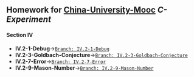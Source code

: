 ## Homework for [China-University-Mooc](https://github.com/china-university-mooc) *C-Experiment*

#### Section IV

- **IV.2-1-Debug**->[`Branch: IV.2-1-Debug`](https://github.com/china-university-mooc/C-Experiment/tree/IV.2-1-Debug)
- **IV.2-3-Goldbach-Conjecture**->[`Branch: IV.2-3-Goldbach-Conjecture`](https://github.com/china-university-mooc/C-Experiment/tree/IV.2-3-Goldbach-Conjecture)
- **IV.2-7-Error**->[`Branch: IV.2-7-Error`](https://github.com/china-university-mooc/C-Experiment/tree/IV.2-7-Error)
- **IV.2-9-Mason-Number**->[`Branch: IV.2-9-Mason-Number`](https://github.com/china-university-mooc/C-Experiment/tree/IV.2-9-Mason-Number)